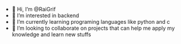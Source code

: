 - 👋 Hi, I’m @RaiGrif
- 👀 I’m interested in backend 
- 🌱 I’m currently learning programing languages like python and c 
- 💞️ I’m looking to collaborate on projects that can help me apply my knowledge and learn new stuffs


<!---
RaiGrif/RaiGrif is a ✨ special ✨ repository because its `README.md` (this file) appears on your GitHub profile.
You can click the Preview link to take a look at your changes.
--->
